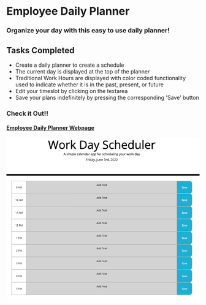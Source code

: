 # Employee Daily Planner
### Organize your day with this easy to use daily planner!


## Tasks Completed 

- Create a daily planner to create a schedule
- The current day is displayed at the top of the planner
- Traditional Work Hours are displayed with color coded functionality used to indicate whether it is in the past, present, or future
- Edit your timeslot by clicking on the textarea
- Save your plans indefinitely by pressing the corresponding 'Save' button

### Check it Out!!
#### [Employee Daily Planner Webpage](https://jasminedaniels.github.io/AstroBlastro217/)

![Empolyee Daily Planner](assets/AstroBlastro.png)
